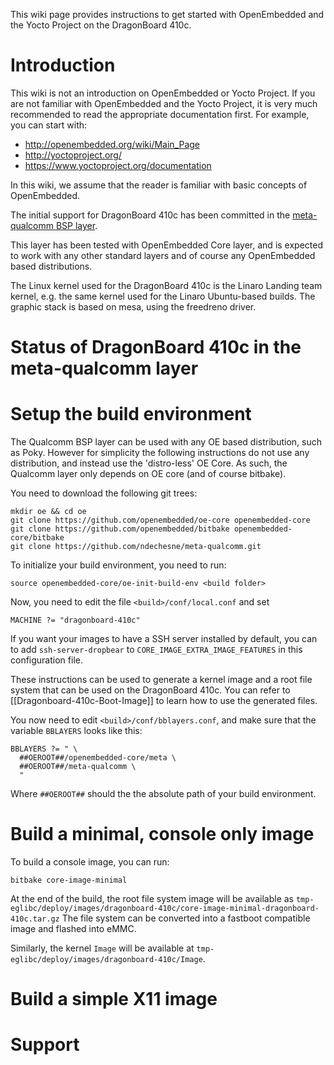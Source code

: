 This wiki page provides instructions to get started with OpenEmbedded and the Yocto Project on the DragonBoard 410c. 

# Introduction

This wiki is not an introduction on OpenEmbedded or Yocto Project. If you are not familiar with OpenEmbedded and the Yocto Project, it is very much recommended to read the appropriate documentation first. For example, you can start with:
* http://openembedded.org/wiki/Main_Page
* http://yoctoproject.org/
* https://www.yoctoproject.org/documentation

In this wiki, we assume that the reader is familiar with basic concepts of OpenEmbedded.

The initial support for DragonBoard 410c has been committed in the [meta-qualcomm BSP layer](https://github.com/ndechesne/meta-qualcomm).

This layer has been tested with OpenEmbedded Core layer, and is expected to work with any other standard layers and of course any OpenEmbedded based distributions.

The Linux kernel used for the DragonBoard 410c is the Linaro Landing team kernel, e.g. the same kernel used for the Linaro Ubuntu-based builds. The graphic stack is based on mesa, using the freedreno driver.

# Status of DragonBoard 410c in the meta-qualcomm layer

# Setup the build environment

The Qualcomm BSP layer can be used with any OE based distribution, such as Poky. However for simplicity the following instructions do not use any distribution, and instead use the 'distro-less' OE Core. As such, the Qualcomm layer only depends on OE core (and of course bitbake). 

You need to download the following git trees:

    mkdir oe && cd oe
    git clone https://github.com/openembedded/oe-core openembedded-core
    git clone https://github.com/openembedded/bitbake openembedded-core/bitbake
    git clone https://github.com/ndechesne/meta-qualcomm.git

To initialize your build environment, you need to run:

    source openembedded-core/oe-init-build-env <build folder>

Now, you need to edit the file `<build>/conf/local.conf` and set

    MACHINE ?= "dragonboard-410c"

If you want your images to have a SSH server installed by default, you can to add `ssh-server-dropbear` to `CORE_IMAGE_EXTRA_IMAGE_FEATURES` in this configuration file.

These instructions can be used to generate a kernel image and a root file system that can be used on the DragonBoard 410c. You can refer to [[Dragonboard-410c-Boot-Image]] to learn how to use the generated files.

You now need to edit `<build>/conf/bblayers.conf`, and make sure that the variable `BBLAYERS` looks like this:

    BBLAYERS ?= " \
      ##OEROOT##/openembedded-core/meta \
      ##OEROOT##/meta-qualcomm \
      "

Where `##OEROOT##` should the the absolute path of your build environment.

# Build a minimal, console only image

To build a console image, you can run:

    bitbake core-image-minimal

At the end of the build, the root file system image will be available as `tmp-eglibc/deploy/images/dragonboard-410c/core-image-minimal-dragonboard-410c.tar.gz` The file system can be converted into a fastboot compatible image and flashed into eMMC.

Similarly, the kernel `Image` will be available at `tmp-eglibc/deploy/images/dragonboard-410c/Image`.

# Build a simple X11 image
# Support